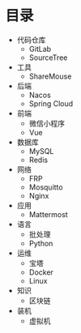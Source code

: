 # 目录

- 代码仓库
  - GitLab
  - SourceTree
- 工具
  - ShareMouse
- 后端
  - Nacos
  - Spring Cloud
- 前端
  - 微信小程序
  - Vue
- 数据库
  - MySQL
  - Redis
- 网络
  - FRP
  - Mosquitto
  - Nginx
- 应用
  - Mattermost
- 语言
  - 批处理
  - Python
- 运维
  - 宝塔
  - Docker
  - Linux
- 知识
  - 区块链
- 装机
  - 虚拟机
